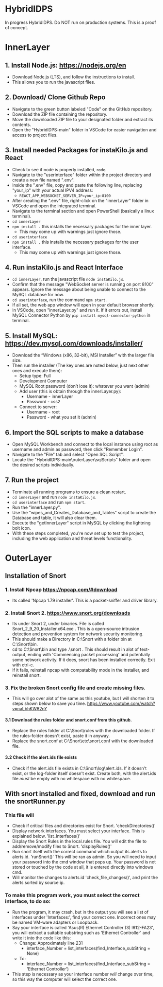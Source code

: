 # HybridIDPS
In progress HybridIDPS. Do NOT run on production systems. This is a proof of concept.

# InnerLayer

## 1. Install Node.js: https://nodejs.org/en
- Download Node.js (LTS), and follow the instructions to install. 
- This allows you to run the javascript files.

## 2. Download/ Clone Github Repo
- Navigate to the green button labeled "Code" on the GitHub repository.
- Download the ZIP file containing the repository.
- Move the downloaded ZIP file to your designated folder and extract its contents.
- Open the "HybridIDPS-main" folder in VSCode for easier navigation and access to project files.

## 3. Install needed Packages for instaKilo.js and React
- Check to see if node is properly installed, ```node```.
- Navigate to the "userinterface" folder within the project directory and create a new file named ".env".
- Inside the ".env" file, copy and paste the following line, replacing "your_ip" with your actual IPV4 address:
    * ```REACT_APP_WEBSOCKET_SERVER_IP=your_ip:8100```
- After creating the ".env" file, right-click on the "innerLayer" folder in VSCode and open the integrated terminal.
- Navigate to the terminal section and open PowerShell (basically a linux terminal).
- ```cd innerLayer```
- ```npm install .``` this installs the necessary packages for the inner layer.
     * This may come up with warnings just ignore those.
- ```cd userinterface```
- ```npm install .``` this installs the necessary packages for the user interface.
   * This may come up with warnings just ignore those.

## 4. Run instaKilo.js and React Interface
- ```cd innerLayer```, run the javascript file ```node instaKilo.js```.
- Confirm that the message "WebSocket server is running on port 8100" appears. Ignore the message about being unable to connect to the MySQL database for now.
- ```cd userinterface```, run the command ```npm start```.
- If all set, the web app window will open in your default browser shortly.
- In VSCode, open "innerLayer.py" and run it. If it errors out, install MySQL Connector Python by ```pip install mysql-connector-python``` in terminal.

## 5. Install MySQL: https://dev.mysql.com/downloads/installer/ 
- Download the “Windows (x86, 32-bit), MSI Installer” with the larger file size.
- Then run the installer (The key ones are noted below, just next other ones and execute them):
   * Setup type: Full
   * Development Computer
   * MySQL Root password (don’t lose it): whatever you want (admin)
   * Add user (this is obtain through the innerLayer.py): 
      - Username - innerLayer
      - Password - css2
   * Connect to server: 
      - Username - root
      - Password - what you set it (admin)
## 6. Import the SQL scripts to make a database
- Open MySQL Workbench and connect to the local instance using root as username and admin as password, then click "Remember Login".
- Navigate to the "File" tab and select "Open SQL Script".
- Locate the "HybridIDPS-main\outerLayer\sqlScripts" folder and open the desired scripts individually.

## 7. Run the project
- Terminate all running programs to ensure a clean restart.
- ```cd innerLayer``` and run ```node instaKilo.js```.
- ```cd userinterface``` and run ```npm start```.
- Run the "innerLayer.py".
- Use the "wipes_and_Creates_Database_and_Tables" script to create the Database and table, it will also clear them.
- Execute the "getInnerLayer" script in MySQL by clicking the lightning bolt icon.
- With these steps completed, you're now set up to test the project, including the web application and threat levels functionality.

# OuterLayer

## Installation of Snort

### 1. Install Npcap https://npcap.com/#download  
- Its called 'Npcap 1.79 installer'. This is a packet-sniffer and driver library.

### 2. Install Snort 2. https://www.snort.org/downloads
- Its under Snort 2, under binaries. File is called Snort_2_9_20_Installer.x64.exe . This is a open-source intrusion detection and prevention system for network security monitoring.
- This should make a Directory in C:\Snort with a folder bin at C:\Snort\bin.
- cd to C:\Snort\bin and type .\snort  . This should result in alot of text-output, ending with 'Commencing packet processing' and potentially some network activity. If it does, snort has been installed correctly. Exit with ctrl-c.
- If it fails, reinstall npcap with compatability mode in the installer, and reinstall snort. 

### 3. Fix the broken Snort config file and create missing files. 
  - This will go over alot of the same as this youtube, but I will shorten it to steps shown below to save you time. https://www.youtube.com/watch?v=naLbhKW62nY
#### 3.1 Download the rules folder and snort.conf from this github.
  - Replace the rules folder at C:\Snort\rules with the downloaded folder. If the rules-folder doesn't exist, paste it in anyway.
  - Replace the snort.conf at C:\Snort\etc\snort.conf with the downloaded file. 

#### 3.2 Check if the alert.ids file exists
- Check if the alert.ids file exists in C:\Snort\log\alert.ids. If it doesn't exist, or the log-folder itself doesn't exist. Create both, with the alert.ids file *must* be empty with no whitespace with no whitespace.

## With snort installed and fixed, download and run the snortRunner.py
### This file will
  - Check if critical files and directories exist for Snort. 'checkDirectories()'
  - Display network interfaces. You must select your interface. This is explained below. 'list_interfaces()'
  - Display the Snort Rules in the local.rules file. You will edit the file to add/remove/modify files to Snort. 'displayRules()'
  - Run snort itself with the correct command which output its alerts to alerts.id. 'runSnort()' This will be ran as admin. So you will need to input your password into the cmd window that pops up. Your password is not stored or touched by the code at all, it is entered directly into windows cmd.
  - Will monitor the changes to alerts.id 'check_file_changes()', and print the alerts sorted by source ip. 
    
### To make this program work, you must select the correct interface, to do so:
  - Run the program, it may crash, but in the output you will see a list of interfaces under 'Interfaces:', find your correct one. Incorrect ones may be named VM-ware adapters or Loopback.
  - Say your interface is called 'Asus(R) Ethernet Controller (3) I612-FA23', you will extract a suitable substring such as 'Ethernet Controller' and write it into the code like this:
      * Change: Approximately line 231
         - interface_Number = list_interfaces(find_Interface_subString = None)
      * To:
         - interface_Number = list_interfaces(find_Interface_subString = 'Ethernet Controller')
- This step is necessary as your interface number *will* change over time, so this way the computer will select the correct one. 
  
